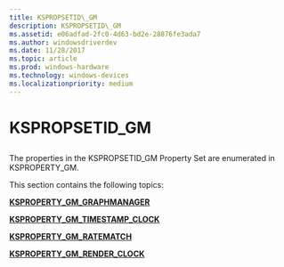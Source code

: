 ```yaml
---
title: KSPROPSETID\_GM
description: KSPROPSETID\_GM
ms.assetid: e06adfad-2fc0-4d63-bd2e-28876fe3ada7
ms.author: windowsdriverdev
ms.date: 11/28/2017
ms.topic: article
ms.prod: windows-hardware
ms.technology: windows-devices
ms.localizationpriority: medium
---
```


# KSPROPSETID\_GM


## <span id="ddk_kspropsetid_gm_ks"></span><span id="DDK_KSPROPSETID_GM_KS"></span>


The properties in the KSPROPSETID\_GM Property Set are enumerated in KSPROPERTY\_GM.

This section contains the following topics:

[**KSPROPERTY\_GM\_GRAPHMANAGER**](ksproperty-gm-graphmanager.md)

[**KSPROPERTY\_GM\_TIMESTAMP\_CLOCK**](ksproperty-gm-timestamp-clock.md)

[**KSPROPERTY\_GM\_RATEMATCH**](ksproperty-gm-ratematch.md)

[**KSPROPERTY\_GM\_RENDER\_CLOCK**](ksproperty-gm-render-clock.md)

 

 






